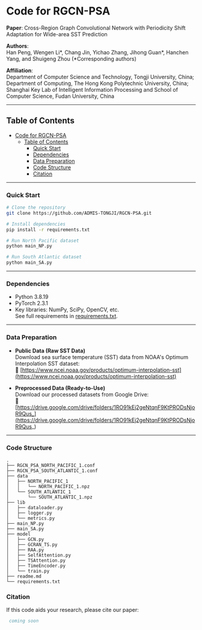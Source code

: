 # Code for RGCN-PSA

**Paper**: Cross-Region Graph Convolutional Network with Periodicity Shift Adaptation for Wide-area SST Prediction

**Authors**:  
Han Peng, Wengen Li*, Chang Jin, Yichao Zhang, Jihong Guan*, Hanchen Yang, and Shuigeng Zhou (*Corresponding authors)

**Affiliation**:  
Department of Computer Science and Technology, Tongji University, China; Department of Computing, The Hong Kong Polytechnic University, China; Shanghai Key Lab of Intelligent Information Processing and School of Computer Science, Fudan University, China

---

## Table of Contents
- [Code for RGCN-PSA](#code-for-rgcn-psa)
  - [Table of Contents](#table-of-contents)
    - [Quick Start](#quick-start)
    - [Dependencies](#dependencies)
    - [Data Preparation](#data-preparation)
    - [Code Structure](#code-structure)
    - [Citation](#citation)

---

### Quick Start
```bash
# Clone the repository
git clone https://github.com/ADMIS-TONGJI/RGCN-PSA.git

# Install dependencies
pip install -r requirements.txt

# Run North Pacific dataset
python main_NP.py

# Run South Atlantic dataset
python main_SA.py
```

---

### Dependencies
- Python 3.8.19
- PyTorch 2.3.1
- Key libraries: NumPy, SciPy, OpenCV, etc.  
See full requirements in [requirements.txt](./requirements.txt).

---

### Data Preparation

- **Public Data (Raw SST Data)**  
  Download sea surface temperature (SST) data from NOAA's Optimum Interpolation SST dataset:  
  🔗 [https://www.ncei.noaa.gov/products/optimum-interpolation-sst](https://www.ncei.noaa.gov/products/optimum-interpolation-sst)  

- **Preprocessed Data (Ready-to-Use)**  
  Download our processed datasets from Google Drive:  
  🔗 [https://drive.google.com/drive/folders/1RO91kEj2geNtqnF9KtPRODsNjoR9Qus_](https://drive.google.com/drive/folders/1RO91kEj2geNtqnF9KtPRODsNjoR9Qus_)  

---

### Code Structure
```
.
├── RGCN_PSA_NORTH_PACIFIC_1.conf
├── RGCN_PSA_SOUTH_ATLANTIC_1.conf
├── data
│   ├── NORTH_PACIFIC_1
│   │   └── NORTH_PACIFIC_1.npz
│   └── SOUTH_ATLANTIC_1
│       └── SOUTH_ATLANTIC_1.npz
├── lib
│   ├── dataloader.py
│   ├── logger.py
│   └── metrics.py
├── main_NP.py
├── main_SA.py
├── model
│   ├── GCN.py
│   ├── GCRAN_TS.py
│   ├── RAA.py
│   ├── SelfAttention.py
│   ├── TSAttention.py
│   ├── TimeEncoder.py
│   └── train.py
├── readme.md
└── requirements.txt
```

### Citation
If this code aids your research, please cite our paper:  
```bibtex
 coming soon
```
